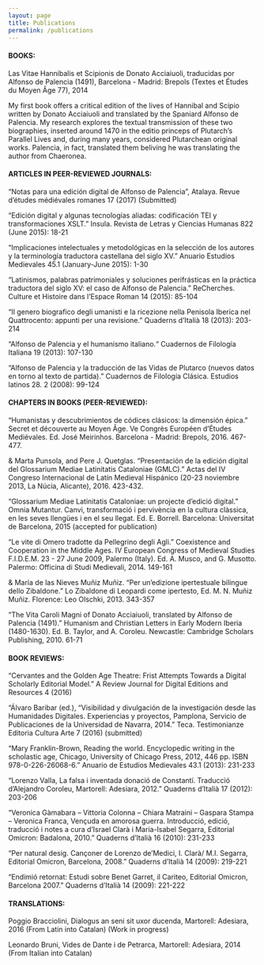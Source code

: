 ```yaml
---
layout: page
title: Publications
permalink: /publications
---
```


#### BOOKS:

Las Vitae Hannibalis et Scipionis de Donato Acciaiuoli, traducidas por Alfonso de Palencia (1491), Barcelona - Madrid: Brepols (Textes et Études du Moyen Âge 77), 2014

My first book offers a critical edition of the lives of Hannibal and Scipio written by Donato Acciaiuoli and translated by the Spaniard Alfonso de Palencia. My research explores the textual transmission of these two biographies, inserted around 1470 in the editio princeps of Plutarch’s Parallel Lives and, during many years, considered Plutarchean original works. Palencia, in fact, translated them beliving he was translating the author from Chaeronea. 

#### ARTICLES IN PEER-REVIEWED JOURNALS:

“Notas para una edición digital de Alfonso de Palencia”, Atalaya. Revue d’études médiévales romanes 17 (2017) (Submitted)

 “Edición digital y algunas tecnologías aliadas: codificación TEI y transformaciones XSLT.” Insula. Revista de Letras y Ciencias Humanas 822 (June 2015): 18-21

“Implicaciones intelectuales y metodológicas en la selección de los autores y la terminología traductora castellana del siglo XV.” Anuario Estudios Medievales 45.1 (January-June 2015): 1-30

“Latinismos, palabras patrimoniales y soluciones perifrásticas en la práctica traductora del siglo XV: el caso de Alfonso de Palencia.” ReCherches. Culture et Histoire dans l’Espace Roman 14 (2015): 85-104

“Il genero biografico degli umanisti e la ricezione nella Penisola Iberica nel Quattrocento: appunti per una revisione.” Quaderns d’Italià 18 (2013): 203-214

“Alfonso de Palencia y el humanismo italiano.“ Cuadernos de Filología Italiana 19 (2013): 107-130

“Alfonso de Palencia y la traducción de las Vidas de Plutarco (nuevos datos en torno al texto de partida).” Cuadernos de Filología Clásica. Estudios latinos 28. 2 (2008): 99-124
	
#### CHAPTERS IN BOOKS (PEER-REVIEWED):

“Humanistas y descubrimientos de códices clásicos: la dimensión épica.” Secret et découverte au Moyen Âge. Ve Congrès Européen d’Études Mediévales. Ed. José Meirinhos. Barcelona - Madrid: Brepols, 2016. 467-477.

& Marta Punsola, and Pere J. Quetglas. “Presentación de la edición digital del Glossarium Mediae Latinitatis Cataloniae (GMLC).” Actas del IV Congreso Internacional de Latín Medieval Hispánico (20-23 noviembre 2013, La Núcia, Alicante), 2016. 423-432.

“Glossarium Mediae Latinitatis Cataloniae: un projecte d’edició digital.” Omnia Mutantur. Canvi, transformació i pervivència en la cultura clàssica, en les seves llengües i en el seu llegat. Ed. E. Borrell. Barcelona: Universitat de Barcelona, 2015 (accepted for publication)

“Le vite di Omero tradotte da Pellegrino degli Agli.” Coexistence and Cooperation in the Middle Ages. IV European Congress of Medieval Studies F.I.D.E.M. 23 - 27 June 2009, Palermo (Italy). Ed. A. Musco, and G. Musotto. Palermo: Officina di Studi Medievali, 2014. 149-161

& María de las Nieves Muñiz Muñiz. “Per un’edizione ipertestuale bilingue dello Zibaldone.” Lo Zibaldone di Leopardi come ipertesto, Ed. M. N. Muñiz Muñiz. Florence: Leo Olschki, 2013. 343-357

“The Vita Caroli Magni of Donato Acciaiuoli, translated by Alfonso de Palencia (1491).” Humanism and Christian Letters in Early Modern Iberia (1480-1630). Ed. B. Taylor, and A. Coroleu. Newcastle: Cambridge Scholars Publishing, 2010. 61-71

#### BOOK REVIEWS:

“Cervantes and the Golden Age Theatre: Frist Attempts Towards a Digital Scholarly Editorial Model.” A Review Journal for Digital Editions and Resources 4 (2016) 

“Álvaro Baribar (ed.), “Visibilidad y divulgación de la investigación desde las Humanidades Digitales. Experiencias y proyectos, Pamplona, Servicio de Publicaciones de la Universidad de Navarra, 2014.” Teca. Testimonianze Editoria Cultura Arte 7 (2016) (submitted)

“Mary Franklin-Brown, Reading the world. Encyclopedic writing in the scholastic age, Chicago, University of Chicago Press, 2012, 446 pp. ISBN 978-0-226-26068-6.” Anuario de Estudios Medievales 43.1 (2013): 231-233

“Lorenzo Valla, La falsa i inventada donació de Constantí. Traducció d’Alejandro Coroleu, Martorell: Adesiara, 2012.” Quaderns d’Italià 17 (2012): 203-206

“Veronica Gàmabara – Vittoria Colonna – Chiara Matraini – Gaspara Stampa – Veronica Franca, Vençuda en amorosa guerra. Introducció, edició, traducció i notes a cura d’Israel Clarà i Maria-Isabel Segarra, Editorial Omicron: Badalona, 2010.” Quaderns d’Italià 16 (2010): 231-233

“Per natural desig. Cançoner de Lorenzo de’Medici, I. Clarà/ M.I. Segarra, Editorial Omicron, Barcelona, 2008.” Quaderns d’Italià 14 (2009): 219-221

“Endimió retornat: Estudi sobre Benet Garret, il Cariteo, Editorial Omicron, Barcelona 2007.” Quaderns d’Italià 14 (2009): 221-222


#### TRANSLATIONS:

Poggio Bracciolini, Dialogus an seni sit uxor ducenda, Martorell: Adesiara, 2016 (From Latin into Catalan) (Work in progress)

Leonardo Bruni, Vides de Dante i de Petrarca, Martorell: Adesiara, 2014 (From Italian into Catalan)


